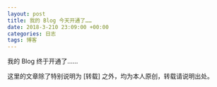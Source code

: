 ```yaml
---
layout: post
title: 我的 Blog 今天开通了……
date: 2018-3-210 23:09:00 +00:00
categories: 日志
tags: 博客
---
```


我的 Blog 终于开通了……

这里的文章除了特别说明为 [转载] 之外，均为本人原创，转载请说明出处。


